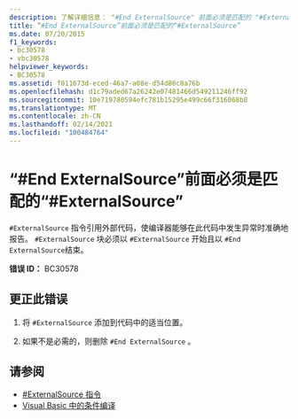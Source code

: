 ```yaml
---
description: 了解详细信息： "#End ExternalSource" 前面必须是匹配的 "#ExternalSource"
title: “#End ExternalSource”前面必须是匹配的“#ExternalSource”
ms.date: 07/20/2015
f1_keywords:
- bc30578
- vbc30578
helpviewer_keywords:
- BC30578
ms.assetid: f011673d-eced-46a7-a08e-d54d86c8a76b
ms.openlocfilehash: d1c79aded67a26242e07481466d549211246ff92
ms.sourcegitcommit: 10e719780594efc781b15295e499c66f316068b8
ms.translationtype: MT
ms.contentlocale: zh-CN
ms.lasthandoff: 02/14/2021
ms.locfileid: "100484764"
---
```

# <a name="end-externalsource-must-be-preceded-by-a-matching-externalsource"></a>“#End ExternalSource”前面必须是匹配的“#ExternalSource”

`#ExternalSource` 指令引用外部代码，使编译器能够在此代码中发生异常时准确地报告。 `#ExternalSource` 块必须以 `#ExternalSource` 开始且以 `#End ExternalSource`结束。  
  
 **错误 ID：** BC30578  
  
## <a name="to-correct-this-error"></a>更正此错误  
  
1. 将 `#ExternalSource` 添加到代码中的适当位置。  
  
2. 如果不是必需的，则删除 `#End ExternalSource` 。  
  
## <a name="see-also"></a>请参阅

- [#ExternalSource 指令](../language-reference/directives/externalsource-directive.md)
- [Visual Basic 中的条件编译](../programming-guide/program-structure/conditional-compilation.md)
